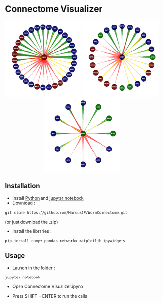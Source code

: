 # Connectome Visualizer

<p align="center">
  	<img align="middle" src="./img/ex.png" alt="visualization" width="250" height="250" />
	<img align="middle" src="./img/ex2.png" alt="visualization" width="250" height="250" />
	<img align="middle" src="./img/ex3.png" alt="visualization" width="250" height="250" />
</p>

## Installation

- Install [Python](https://www.python.org/downloads/) and [jupyter notebook](https://jupyter.org/install)
- Download :

```
git clone https://github.com/MarcusJP/WormConnectome.git
```
(or just download the .zip)

- Install the libraries :

```
pip install numpy pandas networkx matplotlib ipywidgets
```

## Usage

- Launch in the folder :

```
jupyter notebook
```

- Open Connectome Visualizer.ipynb

- Press SHIFT + ENTER to run the cells





